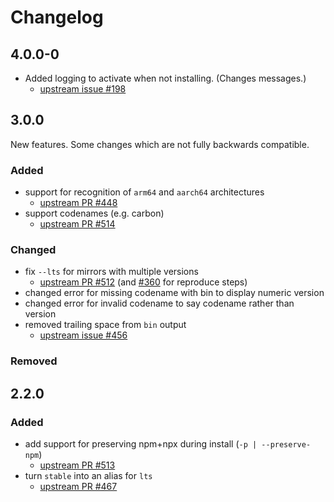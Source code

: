 # Changelog

<!-- markdownlint-disable MD024 -->

## 4.0.0-0

- Added logging to activate when not installing. (Changes messages.)
  - [upstream issue #198](https://github.com/tj/n/issues/198)

## 3.0.0
 
 New features. Some changes which are not fully backwards compatible.

### Added

- support for recognition of `arm64` and `aarch64` architectures
  - [upstream PR #448](https://github.com/tj/n/pull/448)
- support codenames (e.g. carbon)
  - [upstream PR #514](https://github.com/tj/n/pull/514)

### Changed

- fix `--lts` for mirrors with multiple versions
  - [upstream PR #512](https://github.com/tj/n/pull/512) (and [#360](https://github.com/tj/n/pull/360) for reproduce steps)
- changed error for missing codename with bin to display numeric version
- changed error for invalid codename to say codename rather than version
- removed trailing space from `bin` output
  - [upstream issue #456](https://github.com/tj/n/issues/456)

### Removed

## 2.2.0

### Added

- add support for preserving npm+npx during install (`-p | --preserve-npm`)
  - [upstream PR #513](https://github.com/tj/n/pull/513)
- turn `stable` into an alias for `lts`
  - [upstream PR #467](https://github.com/tj/n/pull/467)
